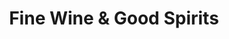 ---
title: "Fine Wine & Good Spirits"
url: /erie/fine-wine-and-good-spirits-west-12th-street/
shop: alcohol
---